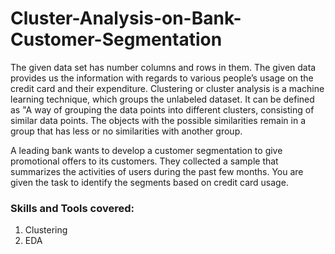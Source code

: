 # Cluster-Analysis-on-Bank-Customer-Segmentation

The given data set has number columns and rows in them. The given data provides us the information with regards to various people’s usage on the credit card and their expenditure. Clustering or cluster analysis is a machine learning technique, which groups the unlabeled dataset. It can be defined as "A way of grouping the data points into different clusters, consisting of similar data points. The objects with the possible similarities remain in a group that has less or no similarities with another group. <br>

A leading bank wants to develop a customer segmentation to give promotional offers to its customers. They collected a sample that summarizes the activities of users during the past few months. You are given the task to identify the segments based on credit card usage. <br>

### Skills and Tools covered:
1) Clustering <br>
2) EDA <br>
